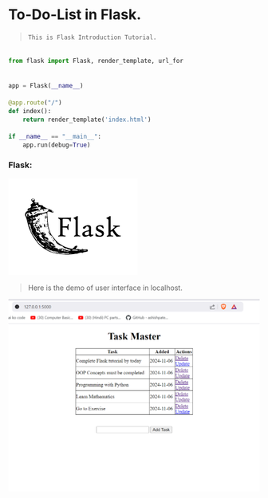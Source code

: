 # To-Do-List in Flask. 



> `This is Flask Introduction Tutorial.  `

``` Python

from flask import Flask, render_template, url_for


app = Flask(__name__)

@app.route("/")
def index():
    return render_template('index.html')
    
if __name__ == "__main__":
    app.run(debug=True)

```

### Flask:
![Flask logo](./download.png)




> Here is the demo of user interface in localhost.

![Demo Photo](./demo1.png)
